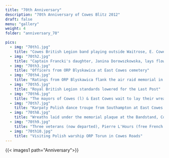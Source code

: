 ```yaml
---
title: "70th Anniversary"
description: "70th Anniversary of Cowes Blitz 2012"
draft: false
menu: "gallery"
weight: 4
folder: "anniversary_70"

pics:
  - img: "70th1.jpg"
    title: "Cowes British Legion band playing outside Waitrose, E. Cowes"
  - img: "70th2.jpg"
    title: "Captain Francki's daughter, Janina Dorowszkowska, lays flowers at the memorial"
  - img: "70th3.jpg"
    title: "Officers from ORP Blyskawica at East Cowes cemetery"
  - img: "70th4.jpg"
    title: "Ratings from ORP Blyskawica flank the air raid memorial in East Cowes cemetery"
  - img: "70th5.jpg"
    title: "Royal British Legion standards lowered for the Last Post"
  - img: "70th6.jpg"
    title: "The mayors of Cowes (l) & East Cowes wait to lay their wreaths"
  - img: "70th7.jpg"
    title: "Karpaty Polish dance troupe from Southampton at East Cowes town hall"
  - img: "70th8.jpg"
    title: "Wreaths laid under the memorial plaque at the Bandstand, Cowes Parade"
  - img: "70th9.jpg"
    title: "Three veterans (now departed), Pierre L'Hours (free French Navy) 3rd left...Billy Kulik (Polish army) 5th left...Harry Jach (Polish Navy/Blyskawica) 2nd right"
  - img: "70th10.jpg"
    title: "Visiting Polish warship ORP Torun in Cowes Roads"
---
```


 {{< images1 path="Anniversary">}}
